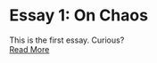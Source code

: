 # Essay 1: On Chaos

This is the first essay. Curious?  
<a href="essay2.md" class="expand-essay">Read More</a>
